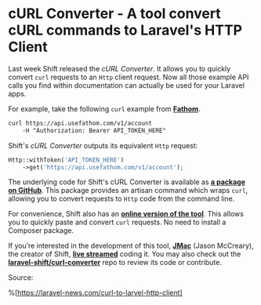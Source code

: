 # cURL Converter - A tool convert cURL commands to Laravel's HTTP Client

Last week Shift released the *cURL Converter*. It allows you to quickly convert `curl` requests to an `Http` client request. Now all those example API calls you find within documentation can actually be used for your Laravel apps.

For example, take the following `curl` example from [**Fathom**](https://usefathom.com/ref/XVJKMT).

```apache
curl https://api.usefathom.com/v1/account
    -H "Authorization: Bearer API_TOKEN_HERE"
```

Shift's *cURL Converter* outputs its equivalent `Http` request:

```php
Http::withToken('API_TOKEN_HERE')
    ->get('https://api.usefathom.com/v1/account');
```

The underlying code for Shift's cURL Converter is available as [**a package on GitHub**](https://github.com/laravel-shift/curl-converter). This package provides an artisan command which wraps `curl`, allowing you to convert requests to `Http` code from the command line.

For convenience, Shift also has an [**online version of the tool**](https://laravelshift.com/convert-curl-to-http). This allows you to quickly paste and convert `curl` requests. No need to install a Composer package.

If you’re interested in the development of this tool, [**JMac**](https://twitter.com/gonedark) (Jason McCreary), the creator of Shift, [**live streamed**](https://www.youtube.com/watch?v=TpbkhR07W1g&list=PLmwAMIdrAmK5rH3SWvokHV8xI_0mauxDL&index=5) coding it. You may also check out the [**laravel-shift/curl-converter**](https://github.com/laravel-shift/curl-converter) repo to review its code or contribute.

Source:

%[https://laravel-news.com/curl-to-larvel-http-client]